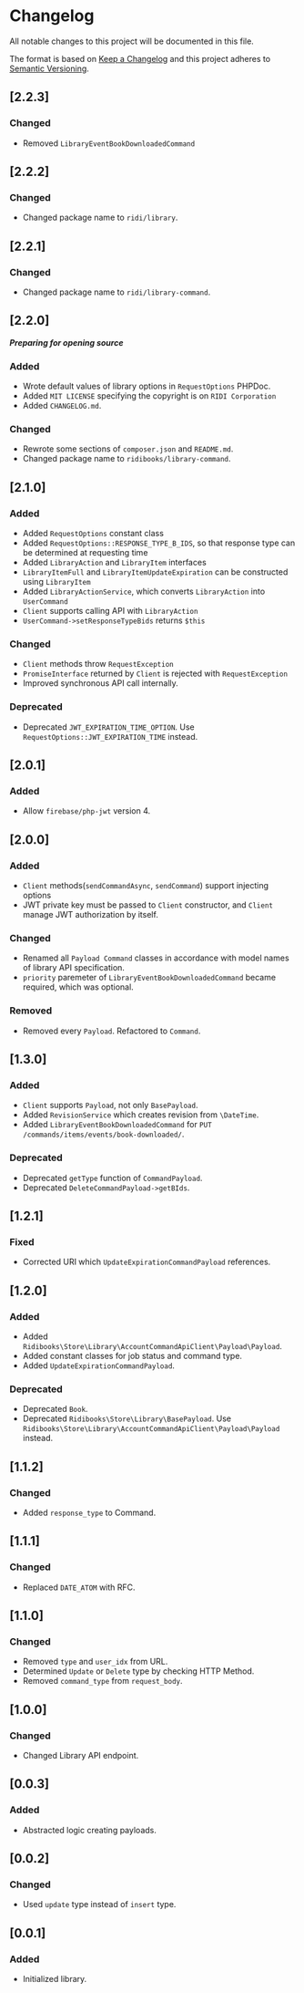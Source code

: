 # Changelog
All notable changes to this project will be documented in this file.

The format is based on [Keep a Changelog](http://keepachangelog.com/en/1.0.0/)
and this project adheres to [Semantic Versioning](http://semver.org/spec/v2.0.0.html).

## [2.2.3]
### Changed
- Removed `LibraryEventBookDownloadedCommand`

## [2.2.2]
### Changed
- Changed package name to `ridi/library`.

## [2.2.1]
### Changed
- Changed package name to `ridi/library-command`.

## [2.2.0]
***Preparing for opening source***

### Added
- Wrote default values of library options in `RequestOptions` PHPDoc.
- Added `MIT LICENSE` specifying the copyright is on `RIDI Corporation`
- Added `CHANGELOG.md`.

### Changed
- Rewrote some sections of `composer.json` and `README.md`.
- Changed package name to `ridibooks/library-command`.

## [2.1.0]
### Added
- Added `RequestOptions` constant class
- Added `RequestOptions::RESPONSE_TYPE_B_IDS`, so that response type can be determined at requesting time
- Added `LibraryAction` and `LibraryItem` interfaces
- `LibraryItemFull` and `LibraryItemUpdateExpiration` can be constructed using `LibraryItem`
- Added `LibraryActionService`, which converts `LibraryAction` into `UserCommand`
- `Client` supports calling API with `LibraryAction`
- `UserCommand->setResponseTypeBids` returns `$this`

### Changed
- `Client` methods throw `RequestException`
- `PromiseInterface` returned by `Client` is rejected with `RequestException`
- Improved synchronous API call internally.

### Deprecated
- Deprecated `JWT_EXPIRATION_TIME_OPTION`. Use `RequestOptions::JWT_EXPIRATION_TIME` instead.


## [2.0.1]
### Added
- Allow `firebase/php-jwt` version 4.

## [2.0.0]
### Added
- `Client` methods(`sendCommandAsync`, `sendCommand`) support injecting options
- JWT private key must be passed to `Client` constructor, and `Client` manage JWT authorization by itself.

### Changed
- Renamed all `Payload Command` classes in accordance with model names of library API specification.
- `priority` paremeter of `LibraryEventBookDownloadedCommand` became required, which was optional.

### Removed
- Removed every `Payload`. Refactored to `Command`.

## [1.3.0]
### Added
- `Client` supports `Payload`, not only `BasePayload`.
- Added `RevisionService` which creates revision from `\DateTime`.
- Added `LibraryEventBookDownloadedCommand` for `PUT /commands/items/events/book-downloaded/`.

### Deprecated
- Deprecated `getType` function of `CommandPayload`.
- Deprecated `DeleteCommandPayload->getBIds`.

## [1.2.1]
### Fixed
- Corrected URI which `UpdateExpirationCommandPayload` references.

## [1.2.0]
### Added
- Added `Ridibooks\Store\Library\AccountCommandApiClient\Payload\Payload`.
- Added constant classes for job status and command type.
- Added `UpdateExpirationCommandPayload`.

### Deprecated
- Deprecated `Book`.
- Deprecated `Ridibooks\Store\Library\BasePayload`. Use `Ridibooks\Store\Library\AccountCommandApiClient\Payload\Payload` instead.

## [1.1.2]
### Changed
- Added `response_type` to Command.

## [1.1.1]
### Changed
- Replaced `DATE_ATOM` with RFC.

## [1.1.0]
### Changed
- Removed `type` and `user_idx` from URL.
- Determined `Update` or `Delete` type by checking HTTP Method.
- Removed `command_type` from `request_body`.

## [1.0.0]
### Changed
- Changed Library API endpoint.

## [0.0.3]
### Added
- Abstracted logic creating payloads.

## [0.0.2]
### Changed
- Used `update` type instead of `insert` type.

## [0.0.1]
### Added
- Initialized library.
